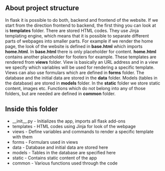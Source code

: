 About project structure
-----------------------

In flask it is possible to do both, backend and frontend of the website. 
If we start from the direction frontend to backend, 
the first thing you can look at is __templates__ folder. 
There are stored HTML codes. 
They use Jinja templating engine, 
which means that it is possible to separate different parts of webpages into smaller parts. 
For example if we render the home page, 
the look of the website is defined in __base.html__ 
which imports __home.html__.
In __base.html__ there is only placeholder for content. 
__home.html__ contains another placeholder for footers for example. 
These templates are rendered from __views__ folder. 
View is basically an URL address 
and in a view we specify which variables will be used for rendering a specific template. 
Views can also use formulars which are defined in __forms__ folder. 
The database and the initial data are stored in the __data__ folder. 
Models (tables in the database) are stored in __models__ folder.
In the __static__ folder we store static content, images etc.
Functions which do not belong into any of those folders, 
but are needed are defined in __common__ folder.

Inside this folder
------------------

- \_\_init\_\_.py - Initializes the app, imports all flask add-ons
- templates - HTML codes using Jinja for look of the webpage
- views - Define variables and commands to render a specific template with them
- forms - Formulars used in views
- data - Database and initial data are stored here
- models - Tables in the database are specified here
- static - Contains static content of the app
- common - Various functions used through the code
